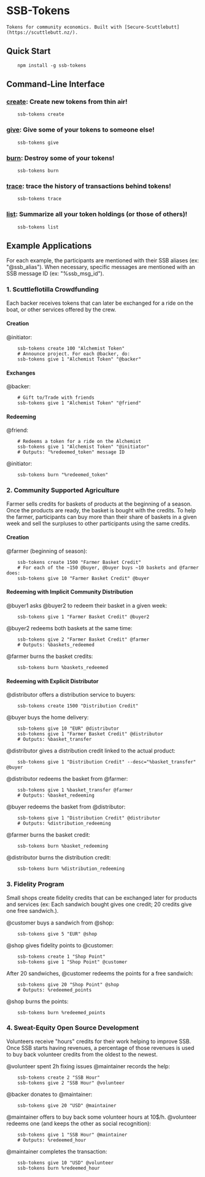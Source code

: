 # SSB-Tokens

````Tokens for community economics. Built with [Secure-Scuttlebutt](https://scuttlebutt.nz/).````

## Quick Start

```
    npm install -g ssb-tokens
```

## Command-Line Interface

### [create](./help/create.txt): Create new tokens from thin air!

```
    ssb-tokens create
```

### [give](./help/give.txt): Give some of your tokens to someone else!

```
    ssb-tokens give
```

### [burn](./help/burn.txt): Destroy some of your tokens!

```
    ssb-tokens burn
```

### [trace](./help/trace.txt): trace the history of transactions behind tokens!

```
    ssb-tokens trace
```

### [list](./help/list.txt): Summarize all your token holdings (or those of others)!

```
    ssb-tokens list
```

## Example Applications

For each example, the participants are 
mentioned with their SSB aliases (ex: "@ssb_alias"). When
necessary, specific messages are mentioned with an SSB message
ID (ex: "%ssb_msg_id").

### 1. Scuttleflotilla Crowdfunding

Each backer receives tokens that can later be exchanged for a
ride on the boat, or other services offered by the crew.

#### Creation

@initiator:

```
    ssb-tokens create 100 "Alchemist Token" 
    # Announce project. For each @backer, do:
    ssb-tokens give 1 "Alchemist Token" "@backer"
```

#### Exchanges

@backer:

```
    # Gift to/Trade with friends
    ssb-tokens give 1 "Alchemist Token" "@friend"
```

#### Redeeming

@friend:

```
    # Redeems a token for a ride on the Alchemist
    ssb-tokens give 1 "Alchemist Token" "@initiator"
    # Outputs: "%redeemed_token" message ID
```

@initiator:

```
    ssb-tokens burn "%redeemed_token"
```

### 2. Community Supported Agriculture

Farmer sells credits for baskets of products at the beginning of a season. Once
the products are ready, the basket is bought with the credits. To help the
farmer, participants can buy more than their share of baskets in a given week
and sell the surpluses to other participants using the same credits.

#### Creation

@farmer (beginning of season):

```
    ssb-tokens create 1500 "Farmer Basket Credit"
    # For each of the ~150 @buyer, @buyer buys ~10 baskets and @farmer does:
    ssb-tokens give 10 "Farmer Basket Credit" @buyer
```

#### Redeeming with Implicit Community Distribution

@buyer1 asks @buyer2 to redeem their basket in a given week:

```
    ssb-tokens give 1 "Farmer Basket Credit" @buyer2 
```

@buyer2 redeems both baskets at the same time:

```
    ssb-tokens give 2 "Farmer Basket Credit" @farmer
    # Outputs: %baskets_redeemed
```

@farmer burns the basket credits:

```
    ssb-tokens burn %baskets_redeemed
```

#### Redeeming with Explicit Distributor

@distributor offers a distribution service to buyers:

```
    ssb-tokens create 1500 "Distribution Credit"
```

@buyer buys the home delivery:

```
    ssb-tokens give 10 "EUR" @distributor 
    ssb-tokens give 1 "Farmer Basket Credit" @distributor
    # Outputs: %basket_transfer
```

@distributor gives a distribution credit linked to the actual product:

```
    ssb-tokens give 1 "Distribution Credit" --desc="%basket_transfer" @buyer
```

@distributor redeems the basket from @farmer:

```
    ssb-tokens give 1 %basket_transfer @farmer
    # Outputs: %basket_redeeming
```

@buyer redeems the basket from @distributor:

```
    ssb-tokens give 1 "Distribution Credit" @distributor
    # Outputs: %distribution_redeeming
```

@farmer burns the basket credit:

```
    ssb-tokens burn %basket_redeeming 
```

@distributor burns the distribution credit:

```
    ssb-tokens burn %distribution_redeeming 
```

### 3. Fidelity Program

Small shops create fidelity credits that can be exchanged later for products
and services (ex: Each sandwich bought gives one credit; 20 credits give one
free sandwich.).

@customer buys a sandwich from @shop:

```
    ssb-tokens give 5 "EUR" @shop
```

@shop gives fidelity points to @customer:

```
    ssb-tokens create 1 "Shop Point"
    ssb-tokens give 1 "Shop Point" @customer
```

After 20 sandwiches, @customer redeems the points for a free sandwich:

```
    ssb-tokens give 20 "Shop Point" @shop
    # Outputs: %redeemed_points
```

@shop burns the points:

```
    ssb-tokens burn %redeemed_points
```

### 4. Sweat-Equity Open Source Development

Volunteers receive "hours" credits for their work helping to improve SSB.
Once SSB starts having revenues, a percentage of those revenues is used
to buy back volunteer credits from the oldest to the newest.

@volunteer spent 2h fixing issues
@maintainer records the help:

```
    ssb-tokens create 2 "SSB Hour"
    ssb-tokens give 2 "SSB Hour" @volunteer
```

@backer donates to @maintainer:

```
    ssb-tokens give 20 "USD" @maintainer
```

@maintainer offers to buy back some volunteer hours at 10$/h.
@volunteer redeems one (and keeps the other as social recognition):

```
    ssb-tokens give 1 "SSB Hour" @maintainer
    # Outputs: %redeemed_hour
```

@maintainer completes the transaction:

```
    ssb-tokens give 10 "USD" @volunteer
    ssb-tokens burn %redeemed_hour
```
